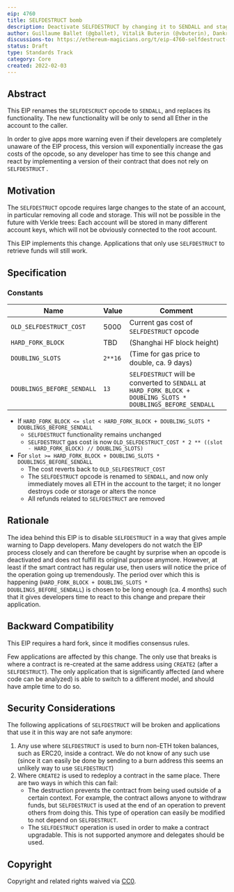 ```yaml
---
eip: 4760
title: SELFDESTRUCT bomb
description: Deactivate SELFDESTRUCT by changing it to SENDALL and stage this via a stage of exponential gas cost increases.
author: Guillaume Ballet (@gballet), Vitalik Buterin (@vbuterin), Dankrad Feist (@dankrad)
discussions-to: https://ethereum-magicians.org/t/eip-4760-selfdestruct-bomb/8713
status: Draft
type: Standards Track
category: Core
created: 2022-02-03
---
```

## Abstract

This EIP renames the `SELFDESCRUCT` opcode to `SENDALL`, and replaces its functionality. The new functionality will be only to send all Ether in the account to the caller.

In order to give apps more warning even if their developers are completely unaware of the EIP process, this version will exponentially increase the gas costs of the opcode, so any developer has time to see this change and react by implementing a version of their contract that does not rely on `SELFDESTRUCT` .

## Motivation

The `SELFDESTRUCT` opcode requires large changes to the state of an account, in particular removing all code and storage. This will not be possible in the future with Verkle trees: Each account will be stored in many different account keys, which will not be obviously connected to the root account.

This EIP implements this change. Applications that only use `SELFDESTRUCT` to retrieve funds will still work.

## Specification

### Constants

| Name | Value | Comment |
|------|-------|---------|
| `OLD_SELFDESTRUCT_COST` | 5000 | Current gas cost of `SELFDESTRUCT` opcode |
| `HARD_FORK_BLOCK` | TBD | (Shanghai HF block height) |
| `DOUBLING_SLOTS` | `2**16` | (Time for gas price to double, ca. 9 days) |
| `DOUBLINGS_BEFORE_SENDALL` | `13` | `SELFDESTRUCT` will be converted to `SENDALL` at `HARD_FORK_BLOCK + DOUBLING_SLOTS * DOUBLINGS_BEFORE_SENDALL` |

 * If `HARD_FORK_BLOCK <= slot < HARD_FORK_BLOCK + DOUBLING_SLOTS * DOUBLINGS_BEFORE_SENDALL`
     * `SELFDESTRUCT` functionality remains unchanged
     * `SELFDESTRUCT` gas cost is now `OLD_SELFDESTRUCT_COST * 2 ** ((slot - HARD_FORK_BLOCK) // DOUBLING_SLOTS)`
 * For `slot >= HARD_FORK_BLOCK + DOUBLING_SLOTS * DOUBLINGS_BEFORE_SENDALL`
     * The cost reverts back to `OLD_SELFDESTRUCT_COST`
     * The `SELFDESTRUCT` opcode is renamed to `SENDALL`, and now only immediately moves all ETH in the account to the target; it no longer destroys code or storage or alters the nonce
     * All refunds related to `SELFDESTRUCT` are removed

## Rationale

The idea behind this EIP is to disable `SELFDESTRUCT` in a way that gives ample warning to Dapp developers. Many developers do not watch the EIP process closely and can therefore be caught by surprise when an opcode is deactivated and does not fulfill its original purpose anymore. However, at least if the smart contract has regular use, then users will notice the price of the operation going up tremendously. The period over which this is happening (`HARD_FORK_BLOCK + DOUBLING_SLOTS * DOUBLINGS_BEFORE_SENDALL`) is chosen to be long enough (ca. 4 months) such that it gives developers time to react to this change and prepare their application.

## Backward Compatibility

This EIP requires a hard fork, since it modifies consensus rules.

Few applications are affected by this change. The only use that breaks is where a contract is re-created at the same address using `CREATE2` (after a `SELFDESTRUCT`). The only application that is significantly affected (and where code can be analyzed) is able to switch to a different model, and should have ample time to do so.

## Security Considerations

The following applications of `SELFDESTRUCT` will be broken and applications that use it in this way are not safe anymore:
1. Any use where `SELFDESTRUCT` is used to burn non-ETH token balances, such as ERC20, inside a contract. We do not know of any such use (since it can easily be done by sending to a burn address this seems an unlikely way to use `SELFDESTRUCT`)
2. Where `CREATE2` is used to redeploy a contract in the same place. There are two ways in which this can fail:
    - The destruction prevents the contract from being used outside of a certain context. For example, the contract allows anyone to withdraw funds, but `SELFDESTRUCT` is used at the end of an operation to prevent others from doing this. This type of operation can easily be modified to not depend on `SELFDESTRUCT`.
    - The `SELFDESTRUCT` operation is used in order to make a contract upgradable. This is not supported anymore and delegates should be used.

## Copyright

Copyright and related rights waived via [CC0](../CC0).